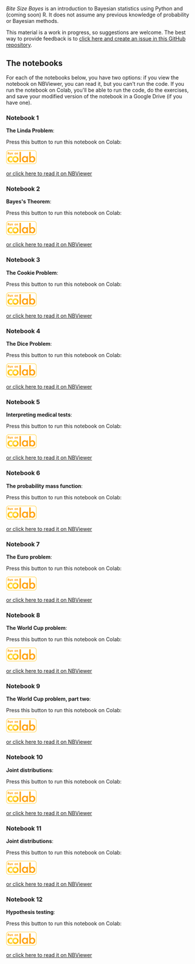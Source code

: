 *Bite Size Bayes* is an introduction to Bayesian statistics using Python and (coming soon) R.  It does not assume any previous knowledge of probability or Bayesian methods.

This material is a work in progress, so suggestions are welcome.  The best way to provide feedback is to [click here and create an issue in this GitHub repository](https://github.com/AllenDowney/BiteSizeBayes/issues).


## The notebooks

For each of the notebooks below, you have two options: if you view the notebook on NBViewer, you can read it, but you can't run the code.  If you run the notebook on Colab, you'll be able to run the code, do the exercises, and save your modified version of the notebook in a Google Drive (if you have one).


### Notebook 1

**The Linda Problem**:

Press this button to run this notebook on Colab:

[<img src="run_on_colab_small.png">](https://colab.research.google.com/github/AllenDowney/BiteSizeBayes/blob/master/01_linda.ipynb)

[or click here to read it on NBViewer](https://nbviewer.jupyter.org/github/AllenDowney/BiteSizeBayes/blob/master/01_linda.ipynb)


### Notebook 2

**Bayes's Theorem**:

Press this button to run this notebook on Colab:

[<img src="run_on_colab_small.png">](https://colab.research.google.com/github/AllenDowney/BiteSizeBayes/blob/master/02_bayes.ipynb)

[or click here to read it on NBViewer](https://nbviewer.jupyter.org/github/AllenDowney/BiteSizeBayes/blob/master/02_bayes.ipynb)


### Notebook 3

**The Cookie Problem**:

Press this button to run this notebook on Colab:

[<img src="run_on_colab_small.png">](https://colab.research.google.com/github/AllenDowney/BiteSizeBayes/blob/master/03_cookie.ipynb)

[or click here to read it on NBViewer](https://nbviewer.jupyter.org/github/AllenDowney/BiteSizeBayes/blob/master/03_cookie.ipynb)


### Notebook 4

**The Dice Problem**:

Press this button to run this notebook on Colab:

[<img src="run_on_colab_small.png">](https://colab.research.google.com/github/AllenDowney/BiteSizeBayes/blob/master/04_dice.ipynb)

[or click here to read it on NBViewer](https://nbviewer.jupyter.org/github/AllenDowney/BiteSizeBayes/blob/master/04_dice.ipynb)


### Notebook 5

**Interpreting medical tests**:

Press this button to run this notebook on Colab:

[<img src="run_on_colab_small.png">](https://colab.research.google.com/github/AllenDowney/BiteSizeBayes/blob/master/05_test.ipynb)

[or click here to read it on NBViewer](https://nbviewer.jupyter.org/github/AllenDowney/BiteSizeBayes/blob/master/05_test.ipynb)


### Notebook 6

**The probability mass function**:

Press this button to run this notebook on Colab:

[<img src="run_on_colab_small.png">](https://colab.research.google.com/github/AllenDowney/BiteSizeBayes/blob/master/06_pmf.ipynb)

[or click here to read it on NBViewer](https://nbviewer.jupyter.org/github/AllenDowney/BiteSizeBayes/blob/master/06_pmf.ipynb)


### Notebook 7

**The Euro problem**:

Press this button to run this notebook on Colab:

[<img src="run_on_colab_small.png">](https://colab.research.google.com/github/AllenDowney/BiteSizeBayes/blob/master/07_euro.ipynb)

[or click here to read it on NBViewer](https://nbviewer.jupyter.org/github/AllenDowney/BiteSizeBayes/blob/master/07_euro.ipynb)


### Notebook 8

**The World Cup problem**:

Press this button to run this notebook on Colab:

[<img src="run_on_colab_small.png">](https://colab.research.google.com/github/AllenDowney/BiteSizeBayes/blob/master/08_soccer.ipynb)

[or click here to read it on NBViewer](https://nbviewer.jupyter.org/github/AllenDowney/BiteSizeBayes/blob/master/08_soccer.ipynb)


### Notebook 9

**The World Cup problem, part two**:

Press this button to run this notebook on Colab:

[<img src="run_on_colab_small.png">](https://colab.research.google.com/github/AllenDowney/BiteSizeBayes/blob/master/09_predict.ipynb)

[or click here to read it on NBViewer](https://nbviewer.jupyter.org/github/AllenDowney/BiteSizeBayes/blob/master/09_predict.ipynb)



### Notebook 10

**Joint distributions**:

Press this button to run this notebook on Colab:

[<img src="run_on_colab_small.png">](https://colab.research.google.com/github/AllenDowney/BiteSizeBayes/blob/master/10_joint.ipynb)

[or click here to read it on NBViewer](https://nbviewer.jupyter.org/github/AllenDowney/BiteSizeBayes/blob/master/10_joint.ipynb)


### Notebook 11

**Joint distributions**:

Press this button to run this notebook on Colab:

[<img src="run_on_colab_small.png">](https://colab.research.google.com/github/AllenDowney/BiteSizeBayes/blob/master/11_faceoff.ipynb)

[or click here to read it on NBViewer](https://nbviewer.jupyter.org/github/AllenDowney/BiteSizeBayes/blob/master/11_faceoff.ipynb)



### Notebook 12

**Hypothesis testing**:

Press this button to run this notebook on Colab:

[<img src="run_on_colab_small.png">](https://colab.research.google.com/github/AllenDowney/BiteSizeBayes/blob/master/12_binomial.ipynb)

[or click here to read it on NBViewer](https://nbviewer.jupyter.org/github/AllenDowney/BiteSizeBayes/blob/master/12_binomial.ipynb)
